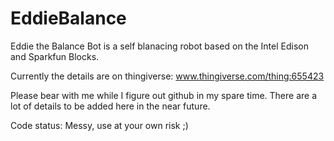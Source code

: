 # EddieBalance
Eddie the Balance Bot is a self blanacing robot based on the Intel Edison and Sparkfun Blocks.

Currently the details are on thingiverse: www.thingiverse.com/thing:655423

Please bear with me while I figure out github in my spare time.
There are a lot of details to be added here in the near future.

Code status: Messy, use at your own risk ;)
